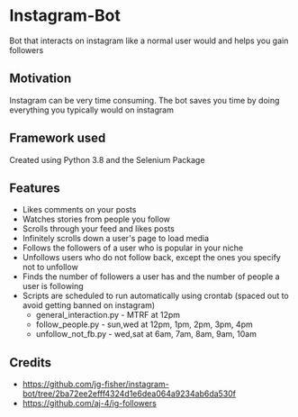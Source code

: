 # Instagram-Bot

Bot that interacts on instagram like a normal user would and helps you gain followers


## Motivation

Instagram can be very time consuming. The bot saves you time by doing everything you typically would on instagram


## Framework used

Created using Python 3.8 and the Selenium Package


## Features

- Likes comments on your posts
- Watches stories from people you follow
- Scrolls through your feed and likes posts 
- Infinitely scrolls down a user's page to load media
- Follows the followers of a user who is popular in your niche
- Unfollows users who do not follow back, except the ones you specify not to unfollow
- Finds the number of followers a user has and the number of people a user is following
- Scripts are scheduled to run automatically using crontab (spaced out to avoid getting banned on instagram)
  - general_interaction.py - MTRF at 12pm
  - follow_people.py - sun,wed at 12pm, 1pm, 2pm, 3pm, 4pm
  - unfollow_not_fb.py - wed,sat at 6am, 7am, 8am, 9am, 10am

## Credits

- https://github.com/jg-fisher/instagram-bot/tree/2ba72ee2efff4324d1e6dea064a9234ab6da530f
- https://github.com/aj-4/ig-followers
